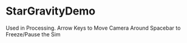 # StarGravityDemo
Used in Processing.
Arrow Keys to Move Camera Around
Spacebar to Freeze/Pause the Sim
